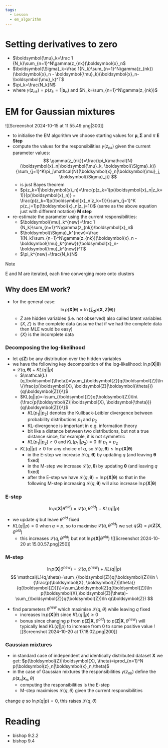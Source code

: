```yaml
---
tags:
  - Lesson
  - em_algorithm
---
```

# Setting derivatives to zero
- $\boldsymbol{\mu}_k=\frac 1 {N_k}\sum_{n=1}^N\gamma(z_{nk})\boldsymbol{x}_n$
- $\boldsymbol{\Sigma}_k=\frac 1{N_k}\sum_{n=1}^N\gamma(z_{nk})(\boldsymbol{x}_n - \boldsymbol{\mu}_k)(\boldsymbol{x}_n-\boldsymbol{\mu}_k)^T$
- $\pi_k=\frac{N_k}N$
- where $\gamma(z_{nk})=p(z_k=1|\boldsymbol{x_n})$ and $N_k=\sum_{n=1}^N\gamma(z_{nk})$ 
# EM for Gaussian mixtures
![[Screenshot 2024-10-15 at 11.55.49.png|300]]
- to initialise the EM algorithm we choose starting values for $\boldsymbol{\mu}, \boldsymbol{\Sigma}$ and $\pi$
**E Step**
- compute the values for the responsibilities $\gamma(z_{nk})$ given the current parameter values:
	$$
	\gamma(z_{nk})=\frac{\pi_k\mathcal{N}(\boldsymbol{x}_n|\boldsymbol{\mu}_k, \boldsymbol{\Sigma}_k)}{\sum_{j=1}^K\pi_j\mathcal{N}(\boldsymbol{x}_n|\boldsymbol{\mu}_j, \boldsymbol{\Sigma}_j)}
	$$
	- is just Bayes theorem
	- $p(z_k=1|\boldsymbol{x}_n)=\frac{p(z_k=1)p(\boldsymbol{x}_n|z_k=1)}{p(\boldsymbol{x}_n)} = \frac{p(z_k=1)p(\boldsymbol{x}_n|z_k=1)}{\sum_{j=1}^K p(z_j=1)p(\boldsymbol{x}_n|z_j=1)}$ (same as the above equation just with different notation)
**M step**
- re-estimate the parameter using the current responsibilities:
	- $\boldsymbol{\mu}_k^{new}=\frac 1 {N_k}\sum_{n=1}^N\gamma(z_{nk})\boldsymbol{x}_n$
	- $\boldsymbol{\Sigma}_k^{new}=\frac 1{N_k}\sum_{n=1}^N\gamma(z_{nk})(\boldsymbol{x}_n - \boldsymbol{\mu}_k^{new})(\boldsymbol{x}_n-\boldsymbol{\mu}_k^{new})^T$
	- $\pi_k^{new}=\frac{N_k}N$
>[!note]
E and M are iterated, each time converging more onto clusters

## Why does EM work?
- for the general case:
	$$
	\ln p(\boldsymbol{X}|\boldsymbol{\theta})=\ln\{\sum_{\boldsymbol{z}}p(\boldsymbol{X}, \boldsymbol{Z}|\boldsymbol{\theta})\}
	$$
	- $Z$ are hidden variables (i.e. not observed) also called latent variables
	- $\{X, Z\}$ is the complete data (assume that if we had the complete data then MLE would be easy)
	- $\{X\}$ is the incomplete data
### Decomposing the log-likelihood
- let $q(\boldsymbol{Z})$ be any distribution over the hidden variables
- we have the following key decomposition of the log-likelihood: $\ln p(\boldsymbol{X}|\boldsymbol{\theta})=\mathcal{L}(q, \boldsymbol{\theta})+KL(q||p)$ 
	- $\mathcal{L}(q,\boldsymbol{\theta})=\sum_{\boldsymbol{Z}}q(\boldsymbol{Z})\ln\{\frac{p(\boldsymbol{X}, \boldsymbol{Z}|\boldsymbol{\theta})}{q(\boldsymbol{Z})}\}$
	- $KL(q||p)=-\sum_{\boldsymbol{Z}}q(\boldsymbol{Z})\ln\{\frac{p(\boldsymbol{Z}|\boldsymbol{X}, \boldsymbol{\theta})}{q(\boldsymbol{Z})}\}$
		- $KL(p_1||p_2)$ denotes the Kullback-Leibler divergence between probability distributions $p_1$ and $p_2$ 
		- KL-divergence is important in e.g. information theory
		- bit like a distance between two distributions, but not a true distance since, for example, it is not symmetric
		- $KL(p_1||p_2)\geq 0$ and $KL(p_1||p_2)=0$ iff $p_1=p_2$
	- $KL(q||p)\geq 0$ for any choice of $q$, so $\mathcal{L}(q,\boldsymbol{\theta})\leq \ln p(\boldsymbol{X}|\boldsymbol{\theta})$ 
		- in the E-step we increase $\mathcal{L}(q,\boldsymbol{\theta})$ by updating $q$ (and leaving $\boldsymbol{\theta}$ fixed)
		- in the M-step we increase $\mathcal{L}(q,\boldsymbol{\theta})$ by updating $\boldsymbol{\theta}$ (and leaving $q$ fixed)
		- after the E-step we have $\mathcal{L}(q,\boldsymbol{\theta})=\ln p(\boldsymbol{X}|\boldsymbol{\theta})$ so that in the following M-step increasing $\mathcal{L}(q,\boldsymbol{\theta})$ will also increase $\ln p(\boldsymbol{X}|\boldsymbol{\theta})$
### E-step
$$
	\ln p(\boldsymbol{X}|\theta^{old})=\mathcal{L}(q, \theta^{old})+KL(q||p)
$$
- we update $q$ but leave $\theta^{old}$ fixed
- $KL(q||p)=0$ when $q=p$, so to maximise $\mathcal{L}(q,\theta^{old})$ we set $q(\boldsymbol{Z})=p(\boldsymbol{Z}|\boldsymbol{X},\theta^{old})$
	- this increases $\mathcal{L}(q,\theta^{old})$ but not $\ln p(\boldsymbol{X}|\theta^{old})$
![[Screenshot 2024-10-20 at 15.00.57.png|250]]
### M-step
$$
\ln p(\boldsymbol{X}|\theta^{new})=\mathcal{L}(q,\theta^{new})+KL(q||p)
$$
	$$
	\mathcal{L}(q,\theta)=\sum_{\boldsymbol{Z}}q(\boldsymbol{Z})\ln \{\frac{p(\boldsymbol{X}, \boldsymbol{Z}|\theta)}{q(\boldsymbol{Z})}\}=\sum_\boldsymbol{Z}q(\boldsymbol{Z})\ln p(\boldsymbol{X},\boldsymbol{Z}|\theta)-\sum_{\boldsymbol{Z}}q(\boldsymbol{Z})\ln q(\boldsymbol{Z})
	$$
- find parameters $\theta^{new}$ which maximise $\mathcal{L}(q,\theta)$ while leaving $q$ fixed
	- increases $\ln p(\boldsymbol{X}|\theta)$ since $KL(q||p)\geq 0$
	- bonus since changing $p$ from $p(\boldsymbol{Z}|\boldsymbol{X},\theta^{old})$ to $p(\boldsymbol{Z}|\boldsymbol{X}, \theta^{new})$ will typically lead $KL(q||p)$ to increase from $0$ to some positive value
![[Screenshot 2024-10-20 at 17.18.02.png|200]]
### Gaussian mixtures
- in standard case of independent and identically distributed dataset $\boldsymbol{X}$ we get: $p(\boldsymbol{Z}|\boldsymbol{X}, \theta)=\prod_{n=1}^N p(\boldsymbol{z}_n|\boldsymbol{x}_n,\theta)$
- in the case of Gaussian mixtures the responsibilities $\gamma(z_{nk})$ define the $p(\boldsymbol{z}_n|\boldsymbol{x}_n,\theta)$
	- computing the responsibilities is the E-step
	- M-step maximises $\mathcal{L}(q,\theta)$ given the current responsibilities


change $q$ so $\ln p(q|p)=0$, this raises $\mathcal{L}(q,\theta)$ 

# Reading
- bishop 9.2.2
- bishop 9.4
